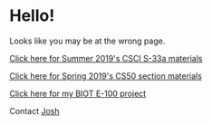 # Hello!

Looks like you may be at the wrong page.

[Click here for Summer 2019's CSCI S-33a materials](https://github.com/jrsacher/web50/)

[Click here for Spring 2019's CS50 section materials](https://github.com/jrsacher/cs50-2019-spring/)

[Click here for my BIOT E-100 project](/find-a-gene/)

Contact [Josh](mailto:github_pages@jrsacher.com)
